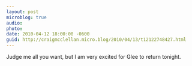 ```yaml
---
layout: post
microblog: true
audio: 
photo: 
date: 2010-04-12 18:00:00 -0600
guid: http://craigmcclellan.micro.blog/2010/04/13/t12122748427.html
---
```

Judge me all you want, but I am very excited for Glee to return tonight.
